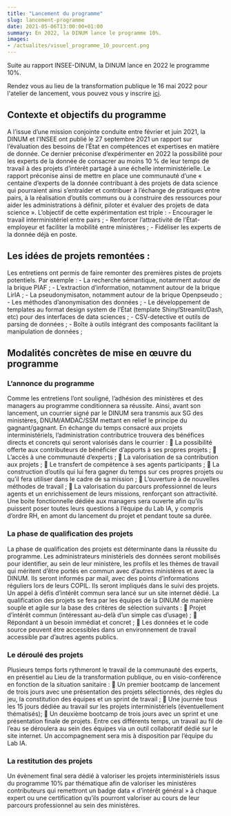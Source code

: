 ```yaml
---
title: "Lancement du programme"
slug: lancement-programme
date: 2021-05-06T13:00:00+01:00
summary: En 2022, la DINUM lance le programme 10%.
images:
- /actualites/visuel_programme_10_pourcent.png
---
```


Suite au rapport INSEE-DINUM, la DINUM lance en 2022 le programme 10%.

Rendez vous au lieu de la transformation publique le 16 mai 2022 pour l'atelier de lancement, vous pouvez vous y inscrire [ici](https://www.eventbrite.fr/e/billets-atelier-dideation-du-programme-10-308699397207).

## Contexte et objectifs du programme 
A l’issue d’une mission conjointe conduite entre février et juin 2021, la DINUM et l’INSEE ont publié le 27 septembre 2021 un rapport sur l’évaluation des besoins de l’État en compétences et expertises en matière de donnée. Ce dernier préconise d’expérimenter en 2022 la possibilité pour les experts de la donnée de consacrer au moins 10 % de leur temps de travail à des projets d’intérêt partagé à une échelle interministérielle.
Le rapport préconise ainsi de mettre en place une communauté d’une « centaine d’experts de la donnée contribuant à des projets de data science qui pourraient ainsi s’entraider et contribuer à l’échange de pratiques entre pairs, à la réalisation d’outils communs ou à construire des ressources pour aider les administrations à définir, piloter et évaluer des projets de data science ».
L’objectif de cette expérimentation est triple : 
    - Encourager le travail interministériel entre pairs ;
    - Renforcer l’attractivité de l’État-employeur et faciliter la mobilité entre ministères ;
    - Fidéliser les experts de la donnée déjà en poste.




## Les idées de projets remontées :

Les entretiens ont permis de faire remonter des premières pistes de projets potentiels. Par exemple :
    - La recherche sémantique, notamment autour de la brique PIAF ;
    - L’extraction d’information, notamment autour de la brique LirIA ;
    - La pseudonymisaton, notamment autour de la brique Openpseudo ;
    - Les méthodes d’anonymisation des données ;
    - Le développement de templates au format design system de l’État (template Shiny/Streamlit/Dash, etc) pour des interfaces de data sciences ;
    - CSV-detective et outils de parsing de données ; 
    - Boîte à outils intégrant des composants facilitant la manipulation de données ;


## Modalités concrètes de mise en œuvre du programme

### L’annonce du programme 
Comme les entretiens l’ont souligné, l’adhésion des ministères et des managers au programme conditionnera sa réussite. Ainsi, avant son lancement, un courrier signé par le DINUM sera transmis aux SG des ministères, DNUM/AMDAC/SSM mettant en relief le principe du gagnant/gagnant. En échange du temps consacré aux projets interministériels, l’administration contributrice trouvera des bénéfices directs et concrets qui seront valorisés dans le courrier :
	La possibilité offerte aux contributeurs de bénéficier d’apports à ses propres projets ;
	L’accès à une communauté d’experts ;
	La valorisation de sa contribution aux projets ;
	Le transfert de compétence à ses agents participants ;
	La construction d’outils qui lui fera gagner du temps sur ces propres projets ou qu’il fera utiliser dans le cadre de sa mission ;
	L’ouverture à de nouvelles méthodes de travail ;
	La valorisation du parcours professionnel de leurs agents et un enrichissement de leurs missions, renforçant son attractivité.
Une boite fonctionnelle dédiée aux managers sera ouverte afin qu’ils puissent poser toutes leurs questions à l’équipe du Lab IA, y compris d’ordre RH, en amont du lancement du projet et pendant toute sa durée. 
### La phase de qualification des projets  
La phase de qualification des projets est déterminante dans la réussite du programme.
Les administrateurs ministériels des données seront mobilisés pour identifier, au sein de leur ministère, les profils et les thèmes de travail qui méritent d’être portés en commun avec d’autres ministères et avec la DINUM. Ils seront informés par mail, avec des points d’informations réguliers lors de leurs COPIL. Ils seront impliqués dans le suivi des projets. 
Un appel à défis d’intérêt commun sera lancé sur un site internet dédié.
La qualification des projets se fera par les équipes de la DINUM de manière souple et agile sur la base des critères de sélection suivants :
	Projet d’intérêt commun (intéressant au-delà d’un simple cas d’usage) ;
	Répondant à un besoin immédiat et concret ;
	Les données et le code source peuvent être accessibles dans un environnement de travail accessible par d’autres agents publics.

### Le déroulé des projets
Plusieurs temps forts rythmeront le travail de la communauté des experts, en présentiel au Lieu de la transformation publique, ou en visio-conférence en fonction de la situation sanitaire :
	Un premier bootcamp de lancement de trois jours avec une présentation des projets sélectionnés, des règles du jeu, la constitution des équipes et un sprint de travail ; 
	Une journée tous les 15 jours dédiée au travail sur les projets interministériels (éventuellement thématisés);
	Un deuxième bootcamp de trois jours avec un sprint et une présentation finale de projets.
Entre ces différents temps, un travail au fil de l’eau se déroulera au sein des équipes via un outil collaboratif dédié sur le site internet. Un accompagnement sera mis à disposition par l’équipe du Lab IA. 

### La restitution des projets
Un évènement final sera dédié à valoriser les projets interministériels issus du programme 10% par thématique afin de valoriser les ministères contributeurs  qui remettront un badge data « d’intérêt général » à chaque expert ou une certification qu’ils pourront valoriser au cours de leur parcours professionnel au sein des ministères. 

